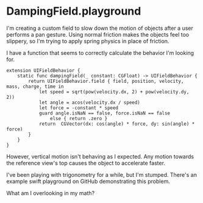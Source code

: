 # DampingField.playground

I'm creating a custom field to slow down the motion of objects after a user performs a pan gesture. Using normal friction makes the objects feel too slippery, so I'm trying to apply spring physics in place of friction.

I have a function that seems to correctly calculate the behavior I'm looking for.

    extension UIFieldBehavior {
        static func dampingField(_ constant: CGFloat) -> UIFieldBehavior {
            return UIFieldBehavior.field { field, position, velocity, mass, charge, time in
                let speed = sqrt(pow(velocity.dx, 2) + pow(velocity.dy, 2))
                let angle = acos(velocity.dx / speed)
                let force = -constant * speed
                guard angle.isNaN == false, force.isNaN == false
                    else { return .zero }
                return  CGVector(dx: cos(angle) * force, dy: sin(angle) * force)
            }
        }
    }

However, vertical motion isn't behaving as I expected. Any motion towards the reference view's top causes the object to accelerate faster.

I've been playing with trigonometry for a while, but I'm stumped. There's an example swift playground on GitHub demonstrating this problem.

What am I overlooking in my math?
